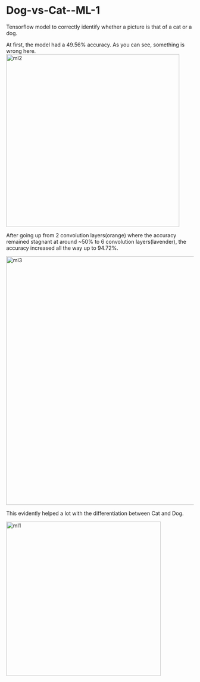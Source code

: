 # Dog-vs-Cat--ML-1
Tensorflow model to correctly identify whether a picture is that of a cat or a dog.

At first, the model had a 49.56% accuracy. As you can see, something is wrong here.
<img width="465" alt="ml2" src="https://user-images.githubusercontent.com/22898605/29312583-bbefedf8-817b-11e7-9a74-cec826086662.png">

After going up from 2 convolution layers(orange) where the accuracy remained stagnant at around ~50% to 6 convolution layers(lavender), the accuracy increased all the way up to 94.72%.

<img width="669" alt="ml3" src="https://user-images.githubusercontent.com/22898605/29312781-9cdf8044-817c-11e7-886e-6a3d2f284fa0.PNG">

This evidently helped a lot with the differentiation between Cat and Dog.

<img width="415" alt="ml1" src="https://user-images.githubusercontent.com/22898605/29312537-76093b5a-817b-11e7-9004-006eac83d346.PNG">

